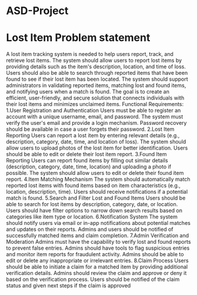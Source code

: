 # ASD-Project
# Lost Item Problem statement 
A lost item tracking system is needed to help users report, track, and retrieve lost items. The system should allow users to report lost items by providing details such as the item's description, location, and time of loss. Users should also be able to search through reported items that have been found to see if their lost item has been located. The system should support administrators in validating reported items, matching lost and found items, and notifying users when a match is found. The goal is to create an efficient, user-friendly, and secure solution that connects individuals with their lost items and minimizes unclaimed items.
Functional Requirements:
1.User Registration and Authentication
    Users must be able to register an account with a unique username, email, and password.
    The system must verify the user's email and provide a login mechanism.
    Password recovery should be available in case a user forgets their password.
2.Lost Item Reporting
    Users can report a lost item by entering relevant details (e.g., description, category, date, time, and location of loss).
    The system should allow users to upload photos of the lost item for better identification.
    Users should be able to edit or delete their lost item report.
3.Found Item Reporting
    Users can report found items by filling out similar details (description, category, date, time, location) and uploading a photo if possible.
    The system should allow users to edit or delete their found item report.
4.Item Matching Mechanism
    The system should automatically match reported lost items with found items based on item characteristics (e.g., location, description, time).
    Users should receive notifications if a potential match is found.
5.Search and Filter Lost and Found Items
    Users should be able to search for lost items by description, category, date, or location.
    Users should have filter options to narrow down search results based on categories like item type or location.
6.Notification System
    The system should notify users via email or in-app notifications about potential matches and updates on their reports.
    Admins and users should be notified of successfully matched items and claim completion.
7.Admin Verification and Moderation
    Admins must have the capability to verify lost and found reports to prevent false entries.
    Admins should have tools to flag suspicious entries and monitor item reports for fraudulent activity.
    Admins should be able to edit or delete any inappropriate or irrelevant entries.
8.Claim Process
    Users should be able to initiate a claim for a matched item by providing additional verification details.
    Admins should review the claim and approve or deny it based on the verification process.
    Users should be notified of the claim status and given next steps if the claim is approved

